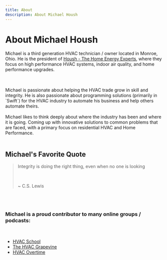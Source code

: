 ```yaml
---
title: About
description: About Michael Housh
---
```

# About Michael Housh

Michael is a third generation HVAC technician / owner located in Monroe, Ohio.
He is the president of [Housh - The Home Energy Experts](https://www.houshhomeenergy.com),
where they focus on high performance HVAC systems, indoor air quality, and home performance 
upgrades.

<br />
<br />
Michael is passionate about helping the HVAC trade grow in skill and integrity.  He is also
passionate about programming solutions (primarily in `Swift`) for the HVAC industry to automate 
his business and help others automate theirs.

<br />
<br />
Michael likes to think deeply about where the industry has been and where it is going.
Coming up with innovative solutions to common problems that are faced, with a primary
focus on residential HVAC and Home Performance.

<br />
<br />

## Michael's Favorite Quote

<blockquote>
<p>Integrity is doing the right thing, even when no one is looking</p>
<br />
<p>~ C.S. Lewis</p>
</blockquote>

<br />
<br />

### Michael is a proud contributor to many online groups / podcasts:
<br />

- [HVAC School](https://hvacrschool.com)
- [The HVAC Grapevine](https://www.youtube.com/@thehvacgrapevine5225)
- [HVAC Overtime](https://www.youtube.com/@HVACOvertime)

<br />
<br />

